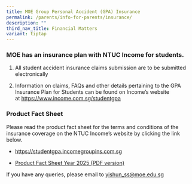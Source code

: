 ```yaml
---
title: MOE Group Personal Accident (GPA) Insurance
permalink: /parents/info-for-parents/insurance/
description: ""
third_nav_title: Financial Matters
variant: tiptap
---
```

<h3><strong>MOE has an insurance plan with NTUC Income for students.</strong></h3>
<ol data-tight="true" class="tight">
<li>
<p>All student accident insurance claims submission are to be submitted electronically</p>
</li>
<li>
<p>Information on claims, FAQs and other details pertaining to the GPA Insurance
Plan for Students can be found on Income’s website at&nbsp;<a href="https://www.income.com.sg/studentgpa" rel="noopener noreferrer nofollow" target="_blank">https://www.income.com.sg/studentgpa</a>
</p>
</li>
</ol>
<h3>Product Fact Sheet</h3>
<p>Please read the product fact sheet for the terms and conditions of the
insurance coverage on the NTUC Income’s website by clicking the link below.</p>
<ul data-tight="true" class="tight">
<li>
<p><a href="https://studentgpa.incomegroupins.com.sg/" rel="noopener noreferrer nofollow" target="_blank">https://studentgpa.incomegroupins.com.sg</a>
</p>
</li>
<li>
<p><a href="/files/Parents/Product_Fact_Sheet__Year_2025_.pdf" rel="noopener nofollow" target="_blank">Product Fact Sheet Year 2025 (PDF version)</a>
</p>
</li>
</ul>
<p>If you have any queries, please email to&nbsp;<a href="mailto:yishun_ss@moe.edu.sg" rel="noopener noreferrer nofollow" target="_blank">yishun_ss@moe.edu.sg</a>
</p>